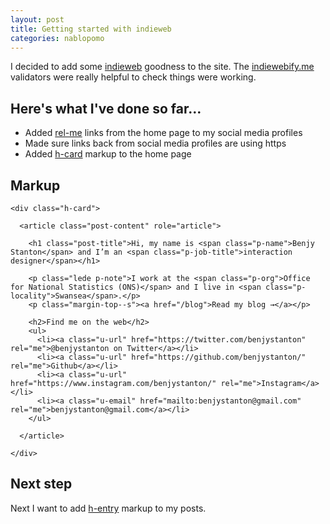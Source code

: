 ```yaml
---
layout: post
title: Getting started with indieweb
categories: nablopomo
---
```


<p class="lede p-summary">I decided to add some <a href="https://indieweb.org/Getting_Started">indieweb</a> goodness to the site. The <a href="https://indiewebify.me/">indiewebify.me</a> validators were really helpful to check things were working.
</p>

## Here's what I've done so far…

- Added [rel-me](http://microformats.org/wiki/rel-me) links from the home page to my social media profiles
- Made sure links back from social media profiles are using https
- Added [h-card](http://microformats.org/wiki/h-card) markup to the home page

## Markup

```
<div class="h-card">

  <article class="post-content" role="article">

    <h1 class="post-title">Hi, my name is <span class="p-name">Benjy Stanton</span> and I’m an <span class="p-job-title">interaction designer</span></h1>

    <p class="lede p-note">I work at the <span class="p-org">Office for National Statistics (ONS)</span> and I live in <span class="p-locality">Swansea</span>.</p>
    <p class="margin-top--s"><a href="/blog">Read my blog →</a></p>

    <h2>Find me on the web</h2>
    <ul>
      <li><a class="u-url" href="https://twitter.com/benjystanton" rel="me">@benjystanton on Twitter</a></li>
      <li><a class="u-url" href="https://github.com/benjystanton/" rel="me">Github</a></li>
      <li><a class="u-url" href="https://www.instagram.com/benjystanton/" rel="me">Instagram</a></li>
      <li><a class="u-email" href="mailto:benjystanton@gmail.com" rel="me">benjystanton@gmail.com</a></li>
    </ul>

  </article>

</div>
```

## Next step

Next I want to add [h-entry](http://microformats.org/wiki/h-entry) markup to my posts.
